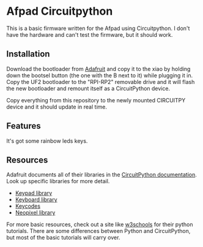 # Afpad Circuitpython
This is a basic firmware written for the Afpad using Circuitpython. I don't have the hardware and can't test the firmware, but it should work.

## Installation
Download the bootloader from [Adafruit](https://circuitpython.org/board/seeeduino_xiao_rp2040/) and copy it to the xiao by holding down the bootsel button (the one with the B next to it) while plugging it in. Copy the UF2 bootloader to the "RPI-RP2" removable drive and it will flash the new bootloader and remount itself as a CircuitPython device.

Copy everything from this repository to the newly mounted CIRCUITPY device and it should update in real time.

## Features
It's got some rainbow leds keys.

## Resources
Adafruit documents all of their libraries in the [CircuitPython documentation](https://docs.circuitpython.org/en/latest/docs/index.html). Look up specific libraries for more detail.

- [Keypad library](https://docs.circuitpython.org/en/latest/shared-bindings/keypad/index.html)
- [Keyboard library](https://docs.circuitpython.org/projects/hid/en/latest/api.html)
- [Keycodes](https://docs.circuitpython.org/projects/hid/en/latest/_modules/adafruit_hid/keycode.html)
- [Neopixel library](https://docs.circuitpython.org/projects/neopixel/en/latest/api.html?highlight=neopixel#neopixel-neopixel-strip-driver)

For more basic resources, check out a site like [w3schools](https://www.w3schools.com/python/default.asp) for their python tutorials. There are some differences between Python and CircuitPython, but most of the basic tutorials will carry over.
